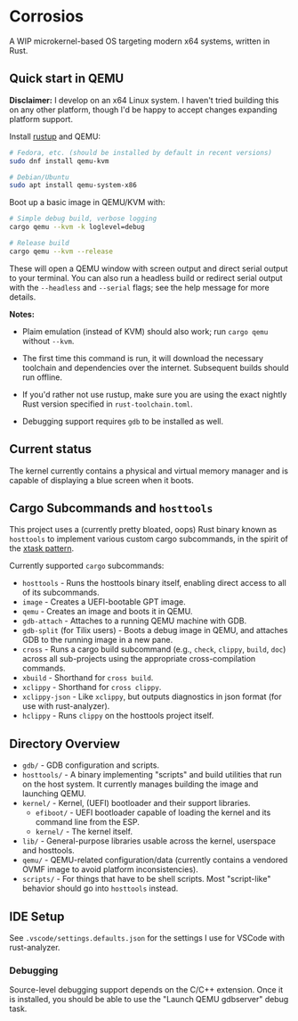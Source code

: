 # Corrosios

A WIP microkernel-based OS targeting modern x64 systems, written in Rust.

## Quick start in QEMU

**Disclaimer:** I develop on an x64 Linux system. I haven't tried building this on any other platform, though I'd be happy to accept changes expanding platform support.

Install [rustup](https://rustup.rs) and QEMU:

```bash
# Fedora, etc. (should be installed by default in recent versions)
sudo dnf install qemu-kvm

# Debian/Ubuntu
sudo apt install qemu-system-x86
```

Boot up a basic image in QEMU/KVM with:

```bash
# Simple debug build, verbose logging
cargo qemu --kvm -k loglevel=debug

# Release build
cargo qemu --kvm --release
```

These will open a QEMU window with screen output and direct serial output to your terminal. You can also run a headless build or redirect serial output with the `--headless` and `--serial` flags; see the help message for more details.

**Notes:**

- Plaim emulation (instead of KVM) should also work; run `cargo qemu` without `--kvm`.

- The first time this command is run, it will download the necessary toolchain and dependencies over the internet. Subsequent builds should run offline.

- If you'd rather not use rustup, make sure you are using the exact nightly Rust version specified in `rust-toolchain.toml`.

- Debugging support requires `gdb` to be installed as well.

## Current status

The kernel currently contains a physical and virtual memory manager and is capable of displaying a blue screen when it boots.

## Cargo Subcommands and `hosttools`

This project uses a (currently pretty bloated, oops) Rust binary known as `hosttools` to implement various custom cargo subcommands, in the spirit of the [xtask pattern](https://github.com/matklad/cargo-xtask).

Currently supported `cargo` subcommands:

- `hosttools` - Runs the hosttools binary itself, enabling direct access to all of its subcommands.
- `image` - Creates a UEFI-bootable GPT image.
- `qemu` - Creates an image and boots it in QEMU.
- `gdb-attach` - Attaches to a running QEMU machine with GDB.
- `gdb-split` (for Tilix users) - Boots a debug image in QEMU, and attaches GDB to the running image in a new pane.
- `cross` - Runs a cargo build subcommand (e.g., `check`, `clippy`, `build`, `doc`) across all sub-projects using the appropriate cross-compilation commands.
- `xbuild` - Shorthand for `cross build`.
- `xclippy` - Shorthand for `cross clippy`.
- `xclippy-json` - Like `xclippy`, but outputs diagnostics in json format (for use with rust-analyzer).
- `hclippy` - Runs `clippy` on the hosttools project itself.

## Directory Overview

- `gdb/` - GDB configuration and scripts.
- `hosttools/` - A binary implementing "scripts" and build utilities that run on the host system. It currently manages building the image and launching QEMU.
- `kernel/` - Kernel, (UEFI) bootloader and their support libraries.
  - `efiboot/` - UEFI bootloader capable of loading the kernel and its command line from the ESP.
  - `kernel/` - The kernel itself.
- `lib/` - General-purpose libraries usable across the kernel, userspace and hosttools.
- `qemu/` - QEMU-related configuration/data (currently contains a vendored OVMF image to avoid platform inconsistencies).
- `scripts/` - For things that have to be shell scripts. Most "script-like" behavior should go into `hosttools` instead.

## IDE Setup

See `.vscode/settings.defaults.json` for the settings I use for VSCode with rust-analyzer.

### Debugging

Source-level debugging support depends on the C/C++ extension. Once it is installed, you should be able to use the "Launch QEMU gdbserver" debug task.
